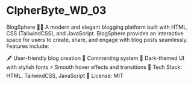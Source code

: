 # CIpherByte_WD_03
BlogSphere 📝🌐
A modern and elegant blogging platform built with HTML, CSS (TailwindCSS), and JavaScript. BlogSphere provides an interactive space for users to create, share, and engage with blog posts seamlessly. Features include:

🖋️ User-friendly blog creation
💬 Commenting system
🎨 Dark-themed UI with stylish fonts
⚡ Smooth hover effects and transitions
📌 Tech Stack: HTML, TailwindCSS, JavaScript
📂 License: MIT
